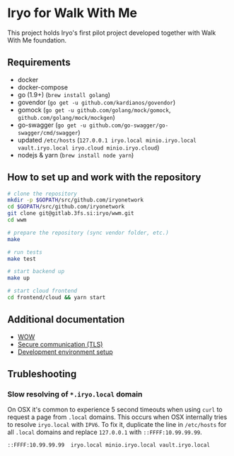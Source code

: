 # Iryo for Walk With Me

This project holds Iryo's first pilot project developed together with Walk With
Me foundation.

## Requirements

* docker
* docker-compose
* go (1.9+) (`brew install golang`)
* govendor (`go get -u github.com/kardianos/govendor`)
* gomock (`go get -u github.com/golang/mock/gomock`, `github.com/golang/mock/mockgen`)
* go-swagger (`go get -u github.com/go-swagger/go-swagger/cmd/swagger`)
* updated `/etc/hosts` (`127.0.0.1 iryo.local minio.iryo.local vault.iryo.local iryo.cloud minio.iryo.cloud`)
* nodejs & yarn (`brew install node yarn`)

## How to set up and work with the repository

```bash
# clone the repository
mkdir -p $GOPATH/src/github.com/iryonetwork
cd $GOPATH/src/github.com/iryonetwork
git clone git@gitlab.3fs.si:iryo/wwm.git
cd wwm

# prepare the repository (sync vendor folder, etc.)
make

# run tests
make test

# start backend up
make up

# start cloud frontend
cd frontend/cloud && yarn start
```

## Additional documentation

* [WOW](docs/wow.md)
* [Secure communication (TLS)](docs/tls.md)
* [Development environment setup](docs/dev.md)

## Trubleshooting

### Slow resolving of `*.iryo.local` domain

On OSX it's common to experience 5 second timeouts when using `curl` to request a page from `.local` domains. This occurs when OSX internally tries to resolve `iryo.local` with `IPV6`. To fix it, duplicate the line in `/etc/hosts` for all `.local` domains and replace `127.0.0.1` with `::FFFF:10.99.99.99`.

```
::FFFF:10.99.99.99	iryo.local minio.iryo.local vault.iryo.local
```

